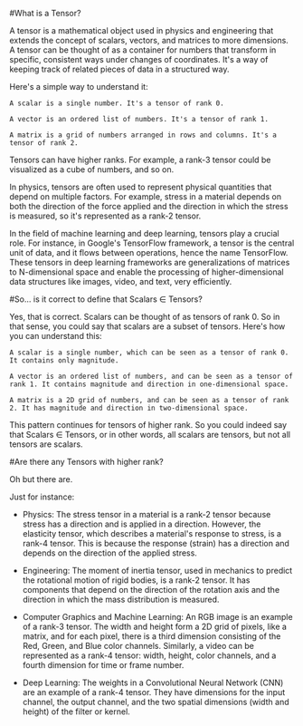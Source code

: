 #What is a Tensor?

A tensor is a mathematical object used in physics and engineering that extends the concept of scalars, vectors, and matrices to more dimensions. A tensor can be thought of as a container for numbers that transform in specific, consistent ways under changes of coordinates. It's a way of keeping track of related pieces of data in a structured way.

Here's a simple way to understand it:

    A scalar is a single number. It's a tensor of rank 0.

    A vector is an ordered list of numbers. It's a tensor of rank 1.

    A matrix is a grid of numbers arranged in rows and columns. It's a tensor of rank 2.

Tensors can have higher ranks. For example, a rank-3 tensor could be visualized as a cube of numbers, and so on.

In physics, tensors are often used to represent physical quantities that depend on multiple factors. For example, stress in a material depends on both the direction of the force applied and the direction in which the stress is measured, so it's represented as a rank-2 tensor.

In the field of machine learning and deep learning, tensors play a crucial role. For instance, in Google's TensorFlow framework, a tensor is the central unit of data, and it flows between operations, hence the name TensorFlow. These tensors in deep learning frameworks are generalizations of matrices to N-dimensional space and enable the processing of higher-dimensional data structures like images, video, and text, very efficiently.

#So... is it correct to define that Scalars ∈ Tensors?

Yes, that is correct. Scalars can be thought of as tensors of rank 0. So in that sense, you could say that scalars are a subset of tensors. Here's how you can understand this:

    A scalar is a single number, which can be seen as a tensor of rank 0. It contains only magnitude.

    A vector is an ordered list of numbers, and can be seen as a tensor of rank 1. It contains magnitude and direction in one-dimensional space.

    A matrix is a 2D grid of numbers, and can be seen as a tensor of rank 2. It has magnitude and direction in two-dimensional space.

This pattern continues for tensors of higher rank. So you could indeed say that Scalars ∈ Tensors, or in other words, all scalars are tensors, but not all tensors are scalars.

#Are there any Tensors with higher rank?

Oh but there are.

Just for instance:

   - Physics: The stress tensor in a material is a rank-2 tensor because stress has a direction and is applied in a direction. However, the elasticity tensor, which describes a material's response to stress, is a rank-4 tensor. This is because the response (strain) has a direction and depends on the direction of the applied stress.

   - Engineering: The moment of inertia tensor, used in mechanics to predict the rotational motion of rigid bodies, is a rank-2 tensor. It has components that depend on the direction of the rotation axis and the direction in which the mass distribution is measured.

   - Computer Graphics and Machine Learning: An RGB image is an example of a rank-3 tensor. The width and height form a 2D grid of pixels, like a matrix, and for each pixel, there is a third dimension consisting of the Red, Green, and Blue color channels. Similarly, a video can be represented as a rank-4 tensor: width, height, color channels, and a fourth dimension for time or frame number.

   - Deep Learning: The weights in a Convolutional Neural Network (CNN) are an example of a rank-4 tensor. They have dimensions for the input channel, the output channel, and the two spatial dimensions (width and height) of the filter or kernel.